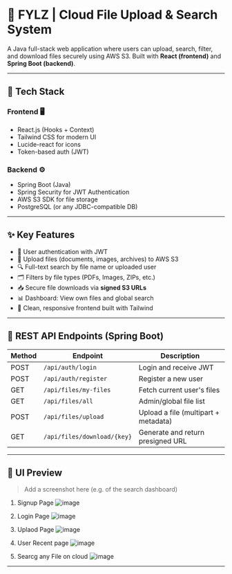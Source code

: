 # 📁 FYLZ | Cloud File Upload & Search System

A Java full-stack web application where users can upload, search, filter, and download files securely using AWS S3. Built with **React (frontend)** and **Spring Boot (backend)**.

---

## 🚀 Tech Stack

### Frontend 🖥️
- React.js (Hooks + Context)
- Tailwind CSS for modern UI
- Lucide-react for icons
- Token-based auth (JWT)

### Backend ⚙️
- Spring Boot (Java)
- Spring Security for JWT Authentication
- AWS S3 SDK for file storage
- PostgreSQL (or any JDBC-compatible DB)

---

## ✨ Key Features

- 🔐 User authentication with JWT
- 📁 Upload files (documents, images, archives) to AWS S3
- 🔍 Full-text search by file name or uploaded user
- 🗂️ Filters by file types (PDFs, Images, ZIPs, etc.)
- 📥 Secure file downloads via **signed S3 URLs**
- 📊 Dashboard: View own files and global search
- 🎨 Clean, responsive frontend built with Tailwind

---

## 📂 REST API Endpoints (Spring Boot)

| Method | Endpoint                    | Description                        |
|--------|-----------------------------|------------------------------------|
| POST   | `/api/auth/login`           | Login and receive JWT              |
| POST   | `/api/auth/register`        | Register a new user                |
| GET    | `/api/files/my-files`       | Fetch current user's files         |
| GET    | `/api/files/all`            | Admin/global file list             |
| POST   | `/api/files/upload`         | Upload a file (multipart + metadata) |
| GET    | `/api/files/download/{key}` | Generate and return presigned URL  |

---

## 📸 UI Preview

> Add a screenshot here (e.g. of the search dashboard)
1. Signup Page
![image](https://github.com/user-attachments/assets/1e934597-94ea-43e7-90d1-8f347eef4b7c)

2. Login Page
![image](https://github.com/user-attachments/assets/4fd5c44e-e542-4805-9792-c415cf9721d6)

3. Uplaod Page
![image](https://github.com/user-attachments/assets/d78ed804-616f-4f40-914f-e34540054325)

4. User Recent page
![image](https://github.com/user-attachments/assets/eb4b7b64-19f3-42ca-b26e-ae95f6a82898)

5. Searcg any File on cloud
![image](https://github.com/user-attachments/assets/bdd2ba24-cdc6-4bb4-b17d-8ae4ea90865e)


---


